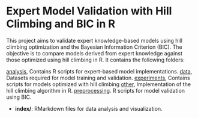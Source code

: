 # Expert Model Validation with Hill Climbing and BIC in R

<!-- README.md is generated from README.Rmd. Please edit that file -->

<!-- badges: start -->

<!-- badges: end -->

This project aims to validate expert knowledge-based models using hill climbing optimization and the Bayesian Information Criterion (BIC). The objective is to compare models derived from expert knowledge against those optimized using hill climbing in R. It contains the
following folders: 

[analysis](./analysis), Contains R scripts for expert-based model implementations.
[data](./data), Datasets required for model training and validation.
[experiments](./experiments), Contains scripts for models optimized with hill climbing
[other](./other), Implementation of the hill climbing algorithm in R.
[preprocessing](./preprocessing). R scripts for model validation using BIC.

- **index/**: RMarkdown files for data analysis and visualization.

